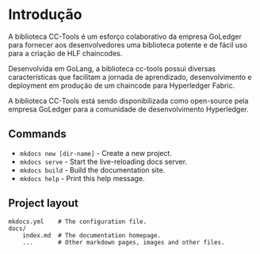 # Introdução

A biblioteca CC-Tools é um esforço colaborativo da empresa GoLedger para fornecer aos desenvolvedores uma biblioteca potente e de fácil uso para a criação de HLF chaincodes.

Desenvolvida em GoLang, a biblioteca cc-tools possui diversas características que facilitam a jornada de aprendizado, desenvolvimento e deployment em produção de um chaincode para Hyperledger Fabric.

A biblioteca CC-Tools está sendo disponibilizada como open-source pela empresa GoLedger para a comunidade de desenvolvimento Hyperledger.


## Commands

* `mkdocs new [dir-name]` - Create a new project.
* `mkdocs serve` - Start the live-reloading docs server.
* `mkdocs build` - Build the documentation site.
* `mkdocs help` - Print this help message.

## Project layout

    mkdocs.yml    # The configuration file.
    docs/
        index.md  # The documentation homepage.
        ...       # Other markdown pages, images and other files.
